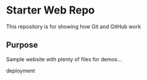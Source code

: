 # Starter Web Repo

This repository is for showing how Git and GitHub work

## Purpose

Sample website with plenty of files for demos...

deployment